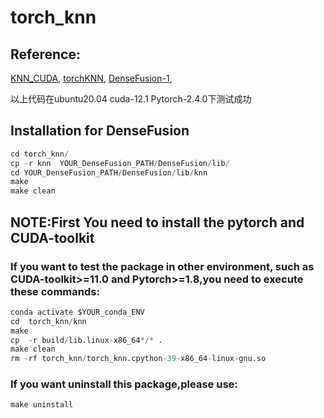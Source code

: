 # torch_knn

## Reference:
[KNN_CUDA](https://github.com/unlimblue/KNN_CUDA),
[torchKNN](https://github.com/foolyc/torchKNN),
[DenseFusion-1](https://github.com/drapado/DenseFusion-1/tree/Pytorch-1.6),


以上代码在ubuntu20.04 cuda-12.1 Pytorch-2.4.0下测试成功
## Installation for DenseFusion 
```python
cd torch_knn/
cp -r knn  YOUR_DenseFusion_PATH/DenseFusion/lib/
cd YOUR_DenseFusion_PATH/DenseFusion/lib/knn
make
make clean
```


## NOTE:First You need to install the **pytorch** and **CUDA-toolkit**
### If you want  to test the package in other environment, such as **CUDA-toolkit>=11.0** and **Pytorch>=1.8**,you need to execute these commands:

```python
conda activate $YOUR_conda_ENV
cd  torch_knn/knn
make
cp  -r build/lib.linux-x86_64*/* .
make clean
rm -rf torch_knn/torch_knn.cpython-39-x86_64-linux-gnu.so
```
### If you want uninstall this package,please use:
```python
make uninstall
```
